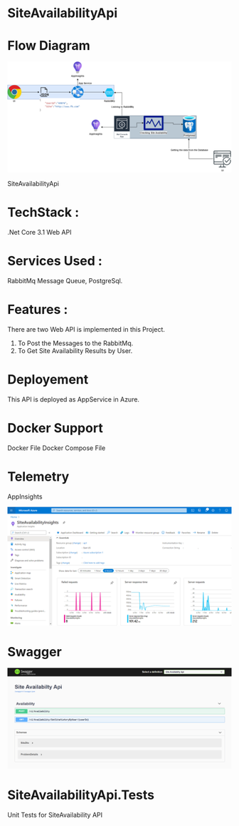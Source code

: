 # SiteAvailabilityApi

# Flow Diagram

![Optional Text](Images/siteAvailabilityArch.png)

SiteAvailabilityApi

# TechStack : 
.Net Core 3.1 Web API

# Services Used : 
RabbitMq Message Queue, PostgreSql.

# Features : 
There are two Web API is implemented in this Project.

1. To Post the Messages to the RabbitMq.
2. To Get Site Availability Results by User.

# Deployement
This API is deployed as AppService in Azure.

# Docker Support

Docker File
Docker Compose File

# Telemetry

AppInsights

![Optional Text](Images/SiteAvailablityTelemetry.png)

# Swagger

![Optional Text](Images/Swagger.png)


# SiteAvailabilityApi.Tests

Unit Tests for SiteAvailability API
